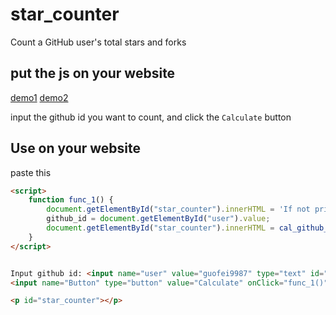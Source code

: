 # star_counter
Count a GitHub user's total stars and forks  

## put the js on your website 

<a href="http://www.guofei.site/2019/08/31/github_star_counter.html" target="demo1">demo1</a>
<a href="http://www.guofei.site/star_counter/main.html" target="demo2">demo2</a>

input the github id you want to count, and click the `Calculate` button

## Use on your website
paste this
```html
<script>
    function func_1() {
        document.getElementById("star_counter").innerHTML = 'If not print for seconds, please refresh';
        github_id = document.getElementById("user").value;
        document.getElementById("star_counter").innerHTML = cal_github_star(github_id);
    }
</script>


Input github id: <input name="user" value="guofei9987" type="text" id="user">
<input name="Button" type="button" value="Calculate" onClick="func_1()">

<p id="star_counter"></p>
```
